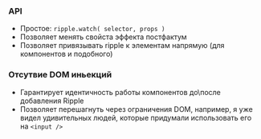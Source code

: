 ### API
 - Простое: `ripple.watch( selector, props )`
 - Позволяет менять свойста эффекта постфактум
 - Позволяет привязывать ripple к элементам напрямую (для компонентов и подобного)

### Отсутвие DOM иньекций
 - Гарантирует идентичность работы компонентов до\после добавления Ripple
 - Позволяет перешагнуть через ограничения DOM, например, я уже видел удивительных людей, которые придумали использовать его на `<input />`